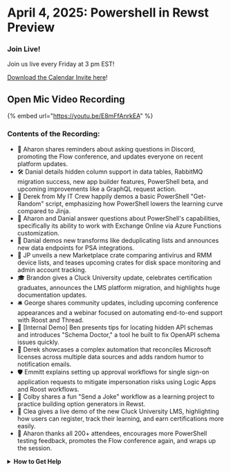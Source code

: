 # April 4, 2025: Powershell in Rewst Preview

### **Join Live!**

Join us live every Friday at 3 pm EST!

&#x20;[Download the Calendar Invite here](https://engine.rewst.io/webhooks/custom/trigger/02eb02e2-1177-43d9-9e13-8547414979fc/c47fdd7f-4075-47a8-ba92-94e790e67c06?request_type=open_mic_link&)!

## Open Mic Video Recording

{% embed url="https://youtu.be/E8mFfAnrkEA" %}

### Contents of the Recording:

* 🐥 Aharon shares reminders about asking questions in Discord, promoting the Flow conference, and updates everyone on recent platform updates.
* 🛠️ Danial details hidden column support in data tables, RabbitMQ migration success, new app builder features, PowerShell beta, and upcoming improvements like a GraphQL request action.
* 🎲 Derek from My IT Crew happily demos a basic PowerShell "Get-Random" script, emphasizing how PowerShell lowers the learning curve compared to Jinja.
* 💬 Aharon and Danial answer questions about PowerShell's capabilities, specifically its ability to work with Exchange Online via Azure Functions customization.
* 📑 Danial demos new transforms like deduplicating lists and announces new data endpoints for PSA integrations.
* 🛒 JP unveils a new Marketplace crate comparing antivirus and RMM device lists, and teases upcoming crates for disk space monitoring and admin account tracking.
* 🎓 Brandon gives a Cluck University update, celebrates certification graduates, announces the LMS platform migration, and highlights huge documentation updates.
* 🛎️ George shares community updates, including upcoming conference appearances and a webinar focused on automating end-to-end support with Roost and Thread.
* 🧰 \[Internal Demo] Ben presents tips for locating hidden API schemas and introduces "Schema Doctor," a tool he built to fix OpenAPI schema issues quickly.
* 🧠 Derek showcases a complex automation that reconciles Microsoft licenses across multiple data sources and adds random humor to notification emails.
* 🛡️ Emmitt explains setting up approval workflows for single sign-on application requests to mitigate impersonation risks using Logic Apps and Roost workflows.
* 🎉 Colby shares a fun "Send a Joke" workflow as a learning project to practice building option generators in Rewst.
* 🏫 Clea gives a live demo of the new Cluck University LMS, highlighting how users can register, track their learning, and earn certifications more easily.
* 🎤 Aharon thanks all 200+ attendees, encourages more PowerShell testing feedback, promotes the Flow conference again, and wraps up the session.

<details>

<summary><strong>How to Get Help</strong></summary>

* 💬 Chat (Discord): [https://discord.gg/rewst​​ ](https://discord.gg/rewst%E2%80%8B%E2%80%8B)
  * Private #\{{ msp \}} channel
  * \#the-kewp
* 🎫 Submit Tickets to: the\_roc@rewst.io
* 📝 Feature Request + Integration Requests: [https://rewst.canny.io/](https://rewst.canny.io/)

**CLUCK UNIVERSITY – REWST TRAINING:**&#x20;

* 👨‍🏫 Live Instructor-Led Training: [https://calendly.com/cluck-u/](https://calendly.com/cluck-u/)
* 🏁 Rewst Foundations Training: [https://docs.rewst.help/cluck-university/rewst-foundations-10x](https://docs.rewst.help/cluck-university/rewst-foundations-10x)
* ▶️ On-demand Videos: [https://docs.rewst.help/cluck-university/rewst-foundations-10x](https://docs.rewst.help/cluck-university/rewst-foundations-10x)

**DOCS:**&#x20;

* 🥚 Rewst Docs: [https://docs.rewst.help ](https://docs.rewst.help)
* ⛩️ Jinja Docs: [https://jinja.palletsprojects.com/](https://jinja.palletsprojects.com/)

**KEY LINKS:**&#x20;

* 📝 Feature Request + Integration Requests: [https://rewst.canny.io/](https://rewst.canny.io/)

</details>
